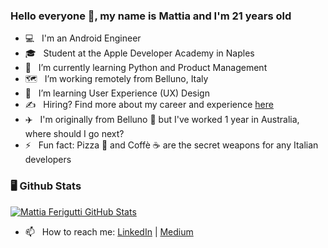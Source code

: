 ### Hello everyone 👋, my name is Mattia and I'm 21 years old

- 💻 &nbsp; I'm an Android Engineer
- 🎓 &nbsp; Student at the Apple Developer Academy in Naples
- 🌱 &nbsp; I’m currently learning Python and Product Management
- 🗺️ &nbsp; I’m working remotely from Belluno, Italy
- 🎨 &nbsp; I’m learning User Experience (UX) Design
- ✍️ &nbsp; Hiring? Find more about my career and experience [here](https://www.linkedin.com/in/mattia-ferigutti/)
- ✈️ &nbsp; I'm originally from Belluno 🗻 but I've worked 1 year in Australia, where should I go next?
- ⚡ &nbsp; Fun fact: Pizza 🍕 and Coffè ☕ are the secret weapons for any Italian developers

### 🖥️ Github Stats

[![Mattia Ferigutti GitHub Stats](https://github-readme-stats.vercel.app/api?username=mattiaferigutti&show_icons=true&count_private=true&title_color=fff&icon_color=79ff97&text_color=9f9f9f&bg_color=151515)](https://github.com/mattiaferigutti)

- 📫 &nbsp; How to reach me: [LinkedIn](https://www.linkedin.com/in/mattia-ferigutti/) | [Medium](https://mattiaferigutti.medium.com/)
